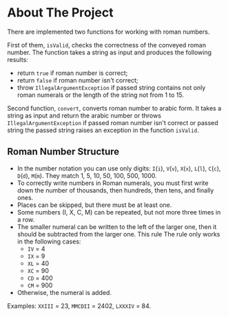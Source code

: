 # About The Project

There are implemented two functions for working with roman numbers.

First of them, `isValid`, checks the correctness of the conveyed roman number.
The function takes a string as input and produces the following results:

- return `true` if roman number is correct;
- return `false` if roman number isn't correct;
- throw `IllegalArgumentException` if passed string contains not only roman numerals
  or the length of the string not from 1 to 15.

Second function, `convert`, converts roman number to arabic form.
It takes a string as input and return the arabic number or throws `IllegalArgumentException` if passed roman number
isn't correct
or passed string the passed string raises an exception in the function `isValid`.

## Roman Number Structure

- In the number notation you can use only digits: `I`(`i`), `V`(`v`), `X`(`x`), `L`(`l`), `C`(`c`), `D`(`d`), `M`(`m`).
  They match 1, 5, 10, 50, 100, 500, 1000.
- To correctly write numbers in Roman numerals, you must first write down the number of thousands, then hundreds, then
  tens, and finally ones.
- Places can be skipped, but there must be at least one.
- Some numbers (I, X, C, M) can be repeated, but not more three times in a row.
- The smaller numeral can be written to the left of the larger one, then it should be subtracted from the larger one.
  This rule The rule only works in the following cases:
  - `IV` = 4
  - `IX` = 9
  - `XL` = 40
  - `XC` = 90
  - `CD` = 400
  - `CM` = 900
- Otherwise, the numeral is added.

Examples: `XXIII` = 23, `MMCDII` = 2402, `LXXXIV` = 84.
